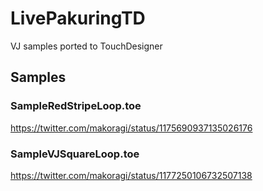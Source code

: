 # LivePakuringTD
VJ samples ported to TouchDesigner

## Samples

### SampleRedStripeLoop.toe

https://twitter.com/makoragi/status/1175690937135026176

### SampleVJSquareLoop.toe

https://twitter.com/makoragi/status/1177250106732507138

